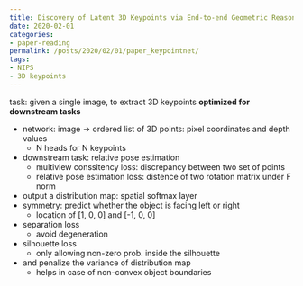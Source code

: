 ```yaml
---
title: Discovery of Latent 3D Keypoints via End-to-end Geometric Reasoning
date: 2020-02-01
categories:
- paper-reading
permalink: /posts/2020/02/01/paper_keypointnet/
tags:
- NIPS
- 3D keypoints
---
```


task: given a single image, to extract 3D keypoints **optimized for downstream tasks**
- network: image ->  ordered list of 3D points: pixel coordinates and depth values
    - N heads for N keypoints
- downstream task: relative pose estimation
    - multiview conssitency loss: discrepancy between two set of points
    - relative pose estimation loss: distence of two rotation matrix under F norm
- output a distribution map: spatial softmax layer
- symmetry: predict whether the object is facing left or right
    - location of [1, 0, 0] and [-1, 0, 0]
- separation loss
    - avoid degeneration
- silhouette loss
    - only allowing non-zero prob. inside the silhouette
- and penalize the variance of distribution map
    - helps in case of non-convex object boundaries
